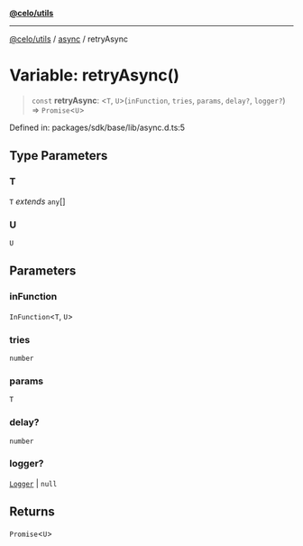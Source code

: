 [**@celo/utils**](../../README.md)

***

[@celo/utils](../../README.md) / [async](../README.md) / retryAsync

# Variable: retryAsync()

> `const` **retryAsync**: \<`T`, `U`\>(`inFunction`, `tries`, `params`, `delay?`, `logger?`) => `Promise`\<`U`\>

Defined in: packages/sdk/base/lib/async.d.ts:5

## Type Parameters

### T

`T` *extends* `any`[]

### U

`U`

## Parameters

### inFunction

`InFunction`\<`T`, `U`\>

### tries

`number`

### params

`T`

### delay?

`number`

### logger?

[`Logger`](../../logger/type-aliases/Logger.md) | `null`

## Returns

`Promise`\<`U`\>
